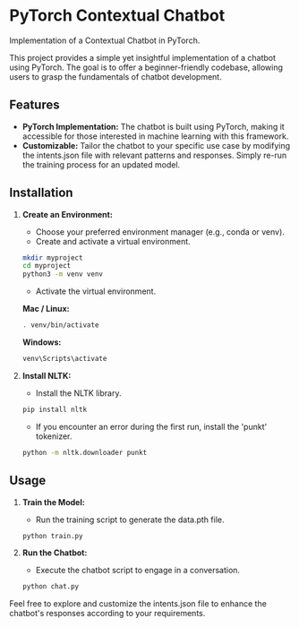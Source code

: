 # PyTorch Contextual Chatbot

Implementation of a Contextual Chatbot in PyTorch.

This project provides a simple yet insightful implementation of a chatbot using PyTorch. The goal is to offer a beginner-friendly codebase, allowing users to grasp the fundamentals of chatbot development.

## Features

- **PyTorch Implementation:** The chatbot is built using PyTorch, making it accessible for those interested in machine learning with this framework.
- **Customizable:** Tailor the chatbot to your specific use case by modifying the intents.json file with relevant patterns and responses. Simply re-run the training process for an updated model.

## Installation

1. **Create an Environment:**
   - Choose your preferred environment manager (e.g., conda or venv).
   - Create and activate a virtual environment.

    ```bash
    mkdir myproject
    cd myproject
    python3 -m venv venv
    ```

    - Activate the virtual environment.

    **Mac / Linux:**

    ```bash
    . venv/bin/activate
    ```

    **Windows:**

    ```bash
    venv\Scripts\activate
    ```

2. **Install NLTK:**
   - Install the NLTK library.

    ```bash
    pip install nltk
    ```

   - If you encounter an error during the first run, install the 'punkt' tokenizer.

    ```bash
    python -m nltk.downloader punkt
    ```

## Usage

1. **Train the Model:**
   - Run the training script to generate the data.pth file.

    ```bash
    python train.py
    ```

2. **Run the Chatbot:**
   - Execute the chatbot script to engage in a conversation.

    ```bash
    python chat.py
    ```

Feel free to explore and customize the intents.json file to enhance the chatbot's responses according to your requirements.

